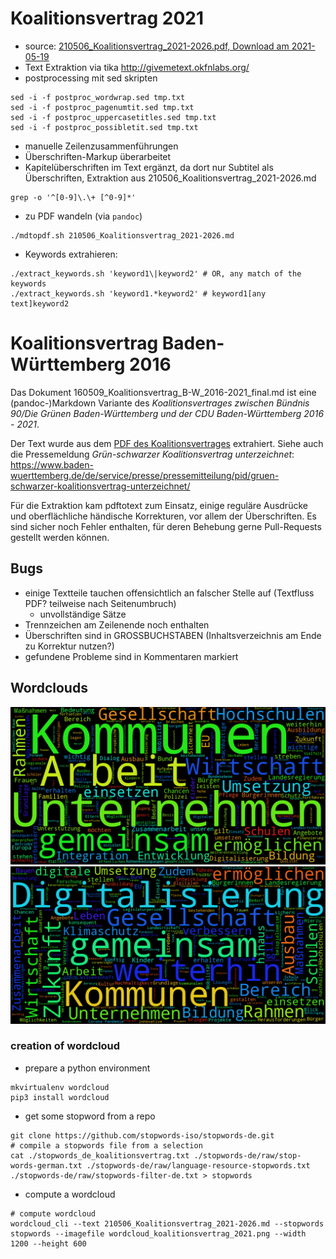 # Koalitionsvertrag 2021

* source: [210506_Koalitionsvertrag_2021-2026.pdf, Download am 2021-05-19](https://www.baden-wuerttemberg.de/fileadmin/redaktion/dateien/PDF/210506_Koalitionsvertrag_2021-2026.pdf)
* Text Extraktion via tika http://givemetext.okfnlabs.org/
* postprocessing mit sed skripten

```
sed -i -f postproc_wordwrap.sed tmp.txt
sed -i -f postproc_pagenumtit.sed tmp.txt
sed -i -f postproc_uppercasetitles.sed tmp.txt
sed -i -f postproc_possibletit.sed tmp.txt
```

* manuelle Zeilenzusammenführungen
* Überschriften-Markup überarbeitet
* Kapitelüberschriften im Text ergänzt, da dort nur Subtitel als Überschriften, Extraktion aus 210506_Koalitionsvertrag_2021-2026.md

```
grep -o '^[0-9]\.\+ [^0-9]*' 
```

* zu PDF wandeln (via `pandoc`)

```
./mdtopdf.sh 210506_Koalitionsvertrag_2021-2026.md
```

* Keywords extrahieren:

```
./extract_keywords.sh 'keyword1\|keyword2' # OR, any match of the keywords
./extract_keywords.sh 'keyword1.*keyword2' # keyword1[any text]keyword2
```    

# Koalitionsvertrag Baden-Württemberg 2016

Das Dokument 160509_Koalitionsvertrag_B-W_2016-2021_final.md ist eine (pandoc-)Markdown Variante des 
*Koalitionsvertrages zwischen Bündnis 90/Die Grünen Baden-Württemberg und der CDU Baden-Württemberg 2016 - 2021*.

Der Text wurde aus dem [PDF des Koalitionsvertrages](https://www.baden-wuerttemberg.de/fileadmin/redaktion/dateien/PDF/160509_Koalitionsvertrag_B-W_2016-2021_final.PDF)
 extrahiert.
Siehe auch die Pressemeldung *Grün-schwarzer Koalitionsvertrag unterzeichnet*: https://www.baden-wuerttemberg.de/de/service/presse/pressemitteilung/pid/gruen-schwarzer-koalitionsvertrag-unterzeichnet/

Für die Extraktion kam pdftotext zum Einsatz, einige reguläre Ausdrücke und oberflächliche händische Korrekturen, vor allem der Überschriften.
Es sind sicher noch Fehler enthalten, für deren Behebung gerne Pull-Requests gestellt werden können.

## Bugs

* einige Textteile tauchen offensichtlich an falscher Stelle auf (Textfluss PDF? teilweise nach Seitenumbruch)
    * unvollständige Sätze
* Trennzeichen am Zeilenende noch enthalten
* Überschriften sind in GROSSBUCHSTABEN (Inhaltsverzeichnis am Ende zu Korrektur nutzen?)
* gefundene Probleme sind in Kommentaren markiert


## Wordclouds


![Wordcloud Koalitionsvertrag 2016](wordcloud_koalitionsvertrag_2016.png)
![Wordcloud Koalitionsvertrag 2021](wordcloud_koalitionsvertrag_2021.png)

### creation of wordcloud

* prepare a python environment

```
mkvirtualenv wordcloud
pip3 install wordcloud
```

* get some stopword from a repo

```
git clone https://github.com/stopwords-iso/stopwords-de.git
# compile a stopwords file from a selection
cat ./stopwords_de_koalitionsvertrag.txt ./stopwords-de/raw/stop-words-german.txt ./stopwords-de/raw/language-resource-stopwords.txt ./stopwords-de/raw/stopwords-filter-de.txt > stopwords
```

* compute a wordcloud

```
# compute wordcloud
wordcloud_cli --text 210506_Koalitionsvertrag_2021-2026.md --stopwords stopwords --imagefile wordcloud_koalitionsvertrag_2021.png --width 1200 --height 600
```

